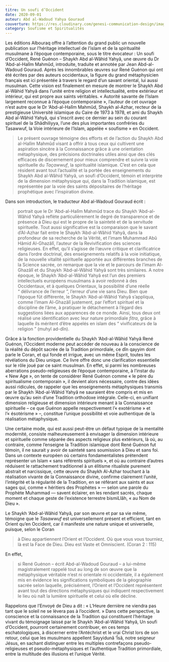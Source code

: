 ```yaml
---
titre: Un soufi d’Occident
date: 2020-09-01
auteur: Abd al-Wadoud Yahya Gouraud
couverture: https://res.cloudinary.com/genesi-communication-design/image/upload/v1604584952/ihei/couvertures/soufisme-et-spiritualites-1_d2hocs.jpg
category: Soufisme et Spiritualités
---
```

Les éditions Albouraq offre à l’attention du grand public un nouvelle publication sur l’héritage intellectuel de l’islam et de la spiritualité musulmane à l’époque contemporaine, sous le titre évocateur&nbsp;: Un soufi d’Occident, René Guénon –&nbsp;Shaykh Abd al-Wâhid Yahyâ, une &oelig;uvre du Dr ‘Abd-al-Halîm Mahmûd, introduite, traduite et annotée par Jean Abd-al-Wadoud Gouraud. Après les innombrables &oelig;uvres sur René Guénon qui ont été écrites par des auteurs occidentaux, la figure du grand métaphysicien français est ici présentée à travers le regard d’un savant oriental, lui aussi musulman. Cette vision est finalement en mesure de montrer le Shaykh Abd al-Wâhid Yahyâ dans l’unité entre religion et intellectualité, entre extérieur et intérieur, qui est propre aux saints véritables. «&nbsp;Autorité savante de l’Islam largement reconnue à l’époque contemporaine&nbsp;», l’auteur de cet ouvrage n’est autre que le Dr ‘Abd-al-Halîm Mahmûd, Shaykh al-Azhar, recteur de la prestigieuse Université islamique du Caire de 1973 à 1978, et ami du Shaykh Abd al-Wâhid Yahyâ, qui s’inscrit avec ce dernier au sein du courant spirituel de la Shâdhiliyya, l’une des plus importantes confréries du Tasawwuf, la Voie intérieure de l’Islam, appelée «&nbsp;soufisme&nbsp;» en Occident.

> Le présent ouvrage témoigne des efforts et de l’action du Shaykh Abd al-Halîm Mahmûd visant à offrir à tous ceux qui cultivent une aspiration sincère à la Connaissance grâce à une orientation métaphysique, des précisions doctrinales utiles ainsi que des clés efficaces de discernement pour mieux comprendre et suivre la voie spirituelle du *Taçawwuf*, la spiritualité islamique. C’est en cela que résident avant tout l’actualité et la portée des enseignements du Shaykh Abd al-Wâhid Yahyâ, un soufi d’Occident, témoin et interprète de la dimension métaphysique qui, dans la Tradition islamique, est représentée par la voie des saints dépositaires de l’héritage prophétique avec l’inspiration divine.

Dans son introduction, le traducteur Abd al-Wadoud Gouraud écrit&nbsp;: 

> portrait que le Dr ‘Abd-al-Halîm Mahmûd trace du Shaykh ‘Abd-al-Wâhid Yahyâ reflète particulièrement le degré de transparence et de présence à Dieu qui est le propre de la sainteté et de la servitude spirituelle. Tout aussi significative est la comparaison que le savant d’Al-Azhar fait entre le Shaykh ‘Abd-al-Wâhid Yahyâ, dans la profondeur de sa recherche de la Vérité, et l’imam Muhammad Abû Hâmid Al-Ghazâlî, l’auteur de la Revivification des sciences religieuses. En effet, qu’il s’agisse de l’&oelig;uvre critique et clarificatrice dans l’ordre doctrinal, des enseignements relatifs à la voie initiatique, de la nouvelle vitalité spirituelle apportée aux différentes branches de la Science sacrée, on remarque que la vie et le parcours de l’imam Al-Ghazâlî et du Shaykh ‘Abd-al-Wâhid Yahyâ sont très similaires. A notre époque, le Shaykh ‘Abd-al-Wâhid Yahyâ est l’un des premiers intellectuels européens musulmans à avoir redonné à des Occidentaux, et à quelques Orientaux, la possibilité d’une réelle “&nbsp;délivrance de l’erreur&nbsp;”, l’erreur d’une vie sans Dieu. Bien que l’époque fût différente, le Shaykh ‘Abd-al-Wâhid Yahyâ s’appliqua, comme l’imam Al-Ghazâlî justement, par l’effort spirituel et la discipline de l’âme, à pratiquer le détachement à l’égard des suggestions liées aux apparences de ce monde. Ainsi, tous deux ont réalisé une identification avec leur nature primordiale *fitra*, grâce à laquelle ils méritent d’être appelés en islam des “&nbsp;vivificateurs de la religion&nbsp;” (muhyî ad-dîn). 

Grâce à la fonction providentielle du Shaykh ‘Abd-al-Wâhid Yahyâ René Guénon, l’Occident moderne peut accéder de nouveau à la conscience de la réalité du dépôt sacrée de la Tradition primordiale, ce dîn qayyim dont parle le Coran, et qui fonde et irrigue, avec un même Esprit, toutes les révélations du Dieu unique. Ce livre offre donc une clarification essentielle sur le rôle joué par ce saint musulman. En effet, si parmi les nombreuses aberrations pseudo-religieuses de l’époque contemporaine, à l’instar du «&nbsp;New Age&nbsp;», on tente de considérer René Guénon comme «&nbsp;le père du spiritualisme contemporain&nbsp;», il devient alors nécessaire, contre des idées aussi ridicules, de rappeler que les enseignements métaphysiques transmis par le Shaykh ‘Abd-al-Wâhid Yahyâ ne sauraient être compris et mis en &oelig;uvre qu’au sein d’une Tradition orthodoxe intégrale. Celle-ci, en unifiant dimension religieuse et dimension intérieure menant à la Connaissance spirituelle –&nbsp;ce que Guénon appelle respectivement l’«&nbsp;exotérisme&nbsp;» et l’«&nbsp;ésotérisme&nbsp;»&nbsp;–, constitue l’unique possibilité et voie authentique de la réalisation métaphysique.

Une certaine mode, qui est aussi peut-être un défaut typique de la mentalité modernité, consiste malheureusement à envisager la dimension intérieure et spirituelle comme séparée des aspects religieux plus extérieurs, là où, au contraire, comme l’enseigne la Tradition islamique dont René Guénon fut témoin, il ne saurait y avoir de sainteté sans soumission à Dieu et sans foi. Dans un contexte européen où certains fondamentalistes prétendent représenter un Islam «&nbsp;sans référents spirituels&nbsp;», et où au contraire d’autres réduisent le rattachement traditionnel à un élitisme ritualiste purement abstrait et narcissique, cette &oelig;uvre du Shaykh Al-Azhar touchant à la réalisation vivante de la Connaissance divine, confirme clairement l’unité, l’intégrité et la régularité de la Tradition, en se référant aux saints et aux sages qui, comme «&nbsp;héritiers des Prophètes&nbsp;»&nbsp;— selon une parole du Prophète Muhammad&nbsp;— savent éclairer, en les rendant sacrés, chaque moment et chaque geste de l’existence terrestre bismiLlâh, «&nbsp;au Nom de Dieu&nbsp;».

Le Shaykh ‘Abd-al-Wâhid Yahyâ, par son &oelig;uvre et par sa vie même, témoigne que le *Tasawwuf* est universellement présent et efficient, tant en Orient qu’en Occident, car il manifeste une nature unique et universelle, puisque, selon le Coran

> à Dieu appartiennent l’Orient et l’Occident. Où que vous vous tourniez, là est la Face de Dieu. Dieu est Vaste et Omniscient. (Coran 2&nbsp;: 115)

En effet, 

> si René Guénon –&nbsp;écrit Abd-al-Wadoud Gouraud&nbsp;– a lui-même magistralement rappelé tout au long de son &oelig;uvre que la métaphysique véritable n’est ni orientale ni occidentale, il a également mis en évidence les significations symboliques de la géographie sacrée selon laquelle, précisément, l’Orient et l’Occident représentent avant tout des directions métaphysiques qui indiquent respectivement le lieu où naît la lumière spirituelle et celui où elle décline.

Rappelons que l’Envoyé de Dieu a dit&nbsp;: «&nbsp;L’Heure dernière ne viendra pas tant que le soleil ne se lèvera pas à l’occident.&nbsp;» Dans cette perspective, la conscience et la connaissance de la Tradition qui constituent l’héritage vivant du témoignage laissé par le Shaykh ‘Abd-al-Wâhid Yahyâ, Un soufi d’Occident, pourront certainement contribuer, en ces temps eschatologiques, à discerner entre l’Antéchrist et le vrai Christ lors de son retour, celui que les musulmans appellent Sayyidunâ ‘Îsâ, notre seigneur Jésus, en sachant distinguer entre les multiples contrefaçons pseudo-religieuses et pseudo-métaphysiques et l’authentique Tradition primordiale, entre la multitude des illusions et l’unique Vérité.